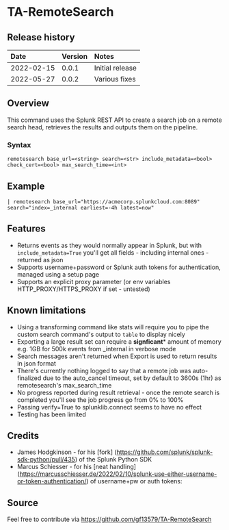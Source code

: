 # TA-RemoteSearch

## Release history

| Date       | Version | Notes           |
| :--------- | :------ | :-------------- |
| 2022-02-15 | 0.0.1   | Initial release |
| 2022-05-27 | 0.0.2   | Various fixes |

## Overview

This command uses the Splunk REST API to create a search job on a remote search head, retrieves the results and outputs them on the pipeline.

### Syntax

```
remotesearch base_url=<string> search=<str> include_metadata=<bool> check_cert=<bool> max_search_time=<int>
```

## Example

```
| remotesearch base_url="https://acmecorp.splunkcloud.com:8089" search="index=_internal earliest=-4h latest=now"
```

## Features

* Returns events as they would normally appear in Splunk, but with `include_metadata=True` you'll get all fields - including internal ones - returned as json
* Supports username+password or Splunk auth tokens for authentication, managed using a setup page
* Supports an explicit proxy parameter (or env variables HTTP_PROXY/HTTPS_PROXY if set - untested)

## Known limitations

* Using a transforming command like stats will require you to pipe the custom search command's output to `table` to display nicely
* Exporting a large result set can require a **signficant*** amount of memory e.g. 1GB for 500k events from _internal in verbose mode
* Search messages aren't returned when Export is used to return results in json format
* There's currently nothing logged to say that a remote job was auto-finalized due to the auto_cancel timeout, set by default to 3600s (1hr) as remotesearch's max_search_time
* No progress reported during result retrieval - once the remote search is completed you'll see the job progress go from 0% to 100%
* Passing verify=True to splunklib.connect seems to have no effect
* Testing has been limited

## Credits

* James Hodgkinson - for his [fork] (https://github.com/splunk/splunk-sdk-python/pull/435) of the Splunk Python SDK
* Marcus Schiesser - for his [neat handling] (https://marcusschiesser.de/2022/02/10/splunk-use-either-username-or-token-authentication/) of username+pw or auth tokens: 

## Source

Feel free to contribute via https://github.com/gf13579/TA-RemoteSearch